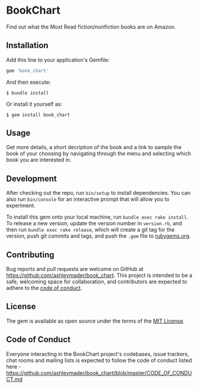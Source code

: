 # BookChart

Find out what the Most Read fiction/nonfiction books are on Amazon. 

## Installation

Add this line to your application's Gemfile:

```ruby
gem 'book_chart'
```

And then execute:

    $ bundle install

Or install it yourself as:

    $ gem install book_chart

## Usage

Get more details, a short decription of the book and a link to sample the book of your choosing by navigating through the menu and selecting which book you are interested in.

## Development

After checking out the repo, run `bin/setup` to install dependencies. You can also run `bin/console` for an interactive prompt that will allow you to experiment.

To install this gem onto your local machine, run `bundle exec rake install`. To release a new version, update the version number in `version.rb`, and then run `bundle exec rake release`, which will create a git tag for the version, push git commits and tags, and push the `.gem` file to [rubygems.org](https://rubygems.org).

## Contributing

Bug reports and pull requests are welcome on GitHub at https://github.com/ashleymader/book_chart. This project is intended to be a safe, welcoming space for collaboration, and contributors are expected to adhere to the [code of conduct](https://github.com/ashleymader/book_chart/blob/master/CODE_OF_CONDUCT.md).


## License

The gem is available as open source under the terms of the [MIT License](https://opensource.org/licenses/MIT).

## Code of Conduct

Everyone interacting in the BookChart project's codebases, issue trackers, chat rooms and mailing lists is expected to follow the code of conduct listed here - https://github.com/ashleymader/book_chart/blob/master/CODE_OF_CONDUCT.md
